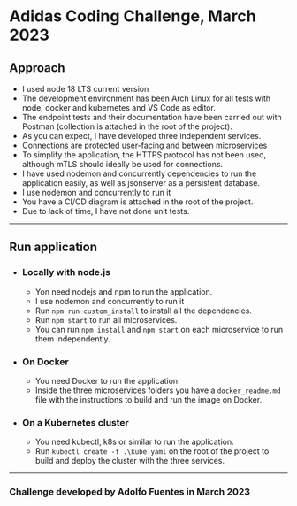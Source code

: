 # Adidas Coding Challenge, March 2023

## Approach

- I used node 18 LTS current version
- The development environment has been Arch Linux for all tests with node, docker and kubernetes and VS Code as editor.
- The endpoint tests and their documentation have been carried out with Postman (collection is attached in the root of the project).
- As you can expect, I have developed three independent services.
- Connections are protected user-facing and between microservices
- To simplify the application, the HTTPS protocol has not been used, although mTLS should ideally be used for connections.
- I have used nodemon and concurrently dependencies to run the application easily, as well as jsonserver as a persistent database.
- I use nodemon and concurrently to run it
- You have a CI/CD diagram is attached in the root of the project.
- Due to lack of time, I have not done unit tests.

---

## Run application

- ### Locally with node.js
  - Yon need nodejs and npm to run the application.
  - I use nodemon and concurrently to run it
  - Run `npm run custom_install` to install all the dependencies.
  - Run `npm start` to run all microservices.
  - You can run `npm install` and `npm start` on each microservice to run them independently.
- ### On Docker
  - You need Docker to run the application.
  - Inside the three microservices folders you have a `docker_readme.md` file with the instructions to build and run the image on Docker.
- ### On a Kubernetes cluster
  - You need kubectl, k8s or similar to run the application.
  - Run `kubectl create -f .\kube.yaml` on the root of the project to build and deploy the cluster with the three services.

---

### Challenge developed by Adolfo Fuentes in March 2023
